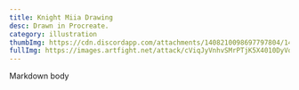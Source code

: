 ```yaml
---
title: Knight Miia Drawing
desc: Drawn in Procreate.
category: illustration
thumbImg: https://cdn.discordapp.com/attachments/1408210098697797804/1408213380149415956/image.png?ex=68a8ec69&is=68a79ae9&hm=7a23f30e22fbbaa438bec0a360125e90927e6c0b44d9814d47eedacb8024fecd&
fullImg: https://images.artfight.net/attack/cViqJyVnhvSMrPTjK5X4010DyVoy6Y8jrZ6Nha8lpXVA2l4h2xilds3Gplhr.png?t=1752983870
---
```

Markdown body